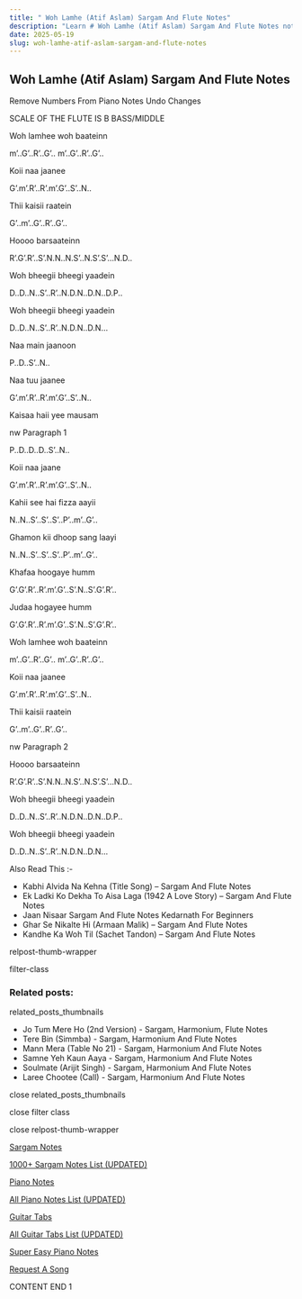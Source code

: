 ```yaml
---
title: " Woh Lamhe (Atif Aslam) Sargam And Flute Notes"
description: "Learn # Woh Lamhe (Atif Aslam) Sargam And Flute Notes notes, sargam, harmonium notations and flute notes. Easy step-by-step tutorial for beginners."
date: 2025-05-19
slug: woh-lamhe-atif-aslam-sargam-and-flute-notes
---
```


## Woh Lamhe (Atif Aslam) Sargam And Flute Notes

Remove Numbers From Piano Notes
Undo Changes

SCALE OF THE FLUTE IS B BASS/MIDDLE

Woh lamhee woh baateinn

m’..G’..R’..G’.. m’..G’..R’..G’..

Koii naa jaanee

G’.m’.R’..R’.m’.G’..S’..N..

Thii kaisii raatein

G’..m’..G’..R’..G’..

Hoooo barsaateinn

R’.G’.R’..S’.N.N..N.S’..N.S’.S’…N.D..

Woh bheegii bheegi yaadein

D..D..N..S’..R’..N.D.N..D.N..D.P..

Woh bheegii bheegi yaadein

D..D..N..S’..R’..N.D.N..D.N…

Naa main jaanoon

P..D..S’..N..

Naa tuu jaanee

G’.m’.R’..R’.m’.G’..S’..N..

Kaisaa haii yee mausam

nw Paragraph 1

P..D..D..D..S’..N..

Koii naa jaane

G’.m’.R’..R’.m’.G’..S’..N..

Kahii see hai fizza aayii

N..N..S’..S’..S’..P’..m’..G’..

Ghamon kii dhoop sang laayi

N..N..S’..S’..S’..P’..m’..G’..

Khafaa hoogaye humm

G’.G’.R’..R’.m’.G’..S’.N..S’.G’.R’..

Judaa hogayee humm

G’.G’.R’..R’.m’.G’..S’.N..S’.G’.R’..

Woh lamhee woh baateinn

m’..G’..R’..G’.. m’..G’..R’..G’..

Koii naa jaanee

G’.m’.R’..R’.m’.G’..S’..N..

Thii kaisii raatein

G’..m’..G’..R’..G’..

nw Paragraph 2

Hoooo barsaateinn

R’.G’.R’..S’.N.N..N.S’..N.S’.S’…N.D..

Woh bheegii bheegi yaadein

D..D..N..S’..R’..N.D.N..D.N..D.P..

Woh bheegii bheegi yaadein

D..D..N..S’..R’..N.D.N..D.N…

Also Read This :-

- Kabhi Alvida Na Kehna (Title Song) – Sargam And Flute Notes
- Ek Ladki Ko Dekha To Aisa Laga (1942 A Love Story) – Sargam And Flute Notes
- Jaan Nisaar Sargam And Flute Notes Kedarnath For Beginners
- Ghar Se Nikalte Hi (Armaan Malik) – Sargam And Flute Notes
- Kandhe Ka Woh Til (Sachet Tandon) – Sargam And Flute Notes

relpost-thumb-wrapper

filter-class

### Related posts:

related_posts_thumbnails

- Jo Tum Mere Ho (2nd Version) - Sargam, Harmonium, Flute Notes
- Tere Bin (Simmba) - Sargam, Harmonium And Flute Notes
- Mann Mera (Table No 21) - Sargam, Harmonium And Flute Notes
- Samne Yeh Kaun Aaya - Sargam, Harmonium And Flute Notes
- Soulmate (Arijit Singh) - Sargam, Harmonium And Flute Notes
- Laree Chootee (Call) - Sargam, Harmonium And Flute Notes

close related_posts_thumbnails

close filter class

close relpost-thumb-wrapper

[Sargam Notes](/sargam-notes.html)

[1000+ Sargam Notes List (UPDATED)](/all-songs-list-sargam-notes.html)

[Piano Notes](/piano-notes.html)

[All Piano Notes List (UPDATED)](/all-songs-list-piano-notes.html)

[Guitar Tabs](/guitar-tabs.html)

[All Guitar Tabs List (UPDATED)](/all-songs-list-guitar-tabs.html)

[Super Easy Piano Notes](https://studywall.in/)

[Request A Song](/request-a-song.html)

CONTENT END 1
